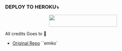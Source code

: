 






### DEPLOY TO HEROKU⤵️
<p align="center"><a href="https://heroku.com/deploy?template=https://github.com/AttitudefuckerXD/SeiraBot"> <img src="https://img.shields.io/badge/Deploy%20To%20Heroku-red?style=for-the-badge&logo=heroku" width="220" height="38.45"/></a></p>












All credits Goes to 💫

- [Original Repo](https://github.com/kennedy/Emiko) ``emiko`

